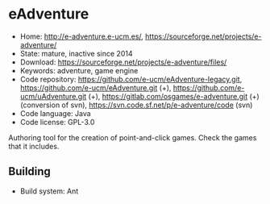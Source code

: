 # eAdventure

- Home: http://e-adventure.e-ucm.es/, https://sourceforge.net/projects/e-adventure/
- State: mature, inactive since 2014
- Download: https://sourceforge.net/projects/e-adventure/files/
- Keywords: adventure, game engine
- Code repository: https://github.com/e-ucm/eAdventure-legacy.git, https://github.com/e-ucm/eAdventure.git (+), https://github.com/e-ucm/uAdventure.git (+), https://gitlab.com/osgames/e-adventure.git (+) (conversion of svn), https://svn.code.sf.net/p/e-adventure/code (svn)
- Code language: Java
- Code license: GPL-3.0

Authoring tool for the creation of point-and-click games.
Check the games that it includes.

## Building

- Build system: Ant
